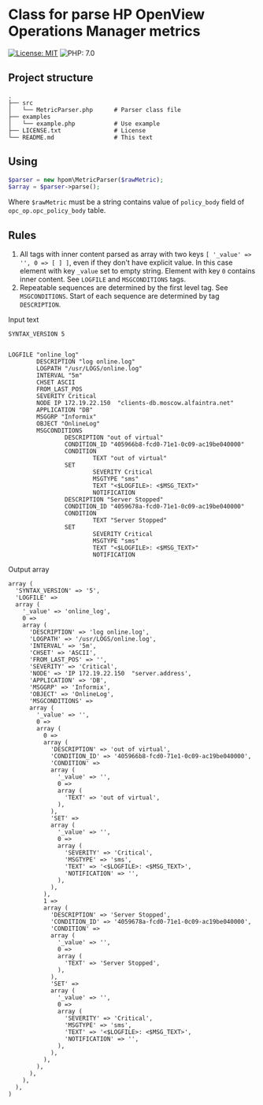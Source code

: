 # Class for parse HP OpenView Operations Manager metrics
[![License: MIT](https://img.shields.io/badge/License-MIT-yellow.svg)](https://opensource.org/licenses/MIT)
![PHP: 7.0](https://img.shields.io/badge/PHP-7.0-green.svg)

## Project structure
    .
    ├── src
    │   └── MetricParser.php      # Parser class file 
    ├── examples
    │   └── example.php           # Use example
    ├── LICENSE.txt               # License
    └── README.md                 # This text

## Using

```php
$parser = new hpom\MetricParser($rawMetric);
$array = $parser->parse();
```

Where ```$rawMetric``` must be a string contains value of ```policy_body``` field of ```opc_op.opc_policy_body``` table. 

## Rules
1) All tags with inner content parsed as array with two keys ```[ '_value' => '', 0 => [ ] ]```, even if they don't have explicit value. In this case element with key ```_value``` set to empty string. Element with key ```0``` contains inner content. See ```LOGFILE``` and ```MSGCONDITIONS``` tags.
2) Repeatable sequences are determined by the first level tag. See ```MSGCONDITIONS```. Start of each sequence are determined by tag  ```DESCRIPTION```.

Input text
```
SYNTAX_VERSION 5


LOGFILE "online_log"
        DESCRIPTION "log online.log"
        LOGPATH "/usr/LOGS/online.log"
        INTERVAL "5m"
        CHSET ASCII
        FROM_LAST_POS
        SEVERITY Critical
        NODE IP 172.19.22.150  "clients-db.moscow.alfaintra.net"
        APPLICATION "DB"
        MSGGRP "Informix"
        OBJECT "OnlineLog"
        MSGCONDITIONS
                DESCRIPTION "out of virtual"
                CONDITION_ID "405966b8-fcd0-71e1-0c09-ac19be040000"
                CONDITION
                        TEXT "out of virtual"
                SET
                        SEVERITY Critical
                        MSGTYPE "sms"
                        TEXT "<$LOGFILE>: <$MSG_TEXT>"
                        NOTIFICATION
                DESCRIPTION "Server Stopped"
                CONDITION_ID "4059678a-fcd0-71e1-0c09-ac19be040000"
                CONDITION
                        TEXT "Server Stopped"
                SET
                        SEVERITY Critical
                        MSGTYPE "sms"
                        TEXT "<$LOGFILE>: <$MSG_TEXT>"
                        NOTIFICATION
```

Output array
```$xslt
array (
  'SYNTAX_VERSION' => '5',
  'LOGFILE' => 
  array (
    '_value' => 'online_log',
    0 => 
    array (
      'DESCRIPTION' => 'log online.log',
      'LOGPATH' => '/usr/LOGS/online.log',
      'INTERVAL' => '5m',
      'CHSET' => 'ASCII',
      'FROM_LAST_POS' => '',
      'SEVERITY' => 'Critical',
      'NODE' => 'IP 172.19.22.150  "server.address',
      'APPLICATION' => 'DB',
      'MSGGRP' => 'Informix',
      'OBJECT' => 'OnlineLog',
      'MSGCONDITIONS' => 
      array (
        '_value' => '',
        0 => 
        array (
          0 => 
          array (
            'DESCRIPTION' => 'out of virtual',
            'CONDITION_ID' => '405966b8-fcd0-71e1-0c09-ac19be040000',
            'CONDITION' => 
            array (
              '_value' => '',
              0 => 
              array (
                'TEXT' => 'out of virtual',
              ),
            ),
            'SET' => 
            array (
              '_value' => '',
              0 => 
              array (
                'SEVERITY' => 'Critical',
                'MSGTYPE' => 'sms',
                'TEXT' => '<$LOGFILE>: <$MSG_TEXT>',
                'NOTIFICATION' => '',
              ),
            ),
          ),
          1 => 
          array (
            'DESCRIPTION' => 'Server Stopped',
            'CONDITION_ID' => '4059678a-fcd0-71e1-0c09-ac19be040000',
            'CONDITION' => 
            array (
              '_value' => '',
              0 => 
              array (
                'TEXT' => 'Server Stopped',
              ),
            ),
            'SET' => 
            array (
              '_value' => '',
              0 => 
              array (
                'SEVERITY' => 'Critical',
                'MSGTYPE' => 'sms',
                'TEXT' => '<$LOGFILE>: <$MSG_TEXT>',
                'NOTIFICATION' => '',
              ),
            ),
          ),
        ),
      ),
    ),
  ),
)
```
